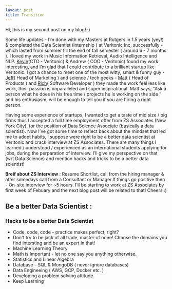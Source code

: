 ```yaml
---
layout: post
title: Transition 
---
```


Hi, this is my second post on my blog! :) 

Some life updates - I’m done with my Masters at Rutgers in 1.5 years (yey!) & completed the Data Scientist (internship ) at Veritonic Inc, successfully - which lasted from summer till the end of fall semester ( around 6 - 7 months ). I loved my work in Music Information Retrieval, Audio Intelligence and NLP. [Kevin](https://falicon.com/)(CTO - Veritonic) & Andrew ( COO - Veritonic) found my work interesting, and I’m glad that I could contribute to a brilliant startup like Veritonic. I got a chance to meet one of the most witty, smart & funny guy - [Jeff](https://www.linkedin.com/in/jeffreyspiro/)( Head of Marketing ) and science / tech geeks - [Matt](https://www.mattgagliano.com/) ( Head of Products ) and [Rich](https://www.richinfante.com/)( Software Developer ) they made the work feel less like work, their passion is unparalleled and super inspirational. Matt says, “Ask a person what he does in his free time / projects he is working on the side “ and his enthusiasm, will be enough to tell you if you are hiring a right person.

Having some experience of startups, I wanted to get a taste of mid size / big firms thus I accepted a full time employment offer from ZS Associates (New York City), for the position of Data Science Associate (basically a data scientist). Now I’ve got some time to reflect back about the mindset that led me to adopt habits, I suppose were right to be a better data scientist at Veritonic and crack interview at ZS Associates. There are many things I learned / understood / experienced as an international students applying for jobs, during the perparation of interview. I’ll give my perspective on that (wrt Data Science) and mention hacks and tricks to be a better data scientist!


**Breif about ZS Interview** : Resume Shortlist, call from the hiring manager & after somedays call from a Consultant or Manager.If things go positive then - On-site interview for ~5 hours. 
I'll be starting to work at ZS Associates by first week of Febuary and the next blog post will be related to that! Cheers :) 


## Be a better Data Scientist : 

### Hacks to be a better Data Scientist 

- Code, code, code - practice makes perfect, right? 
- Don't try to be jack of all trade, master of none! Choose the domains you find intersting and be an expert in that!  
- Machine Learning Theory 
- Math is Important - let no one say you anything otherwise. 
- Statistics and Linear Algebra  
- Database - SQL & MongoDB ( never ignore databases) 
- Data Engineeing ( AWS, GCP, Docker etc. ) 
- Developing a problem solving attitude
- Keep Learning 

